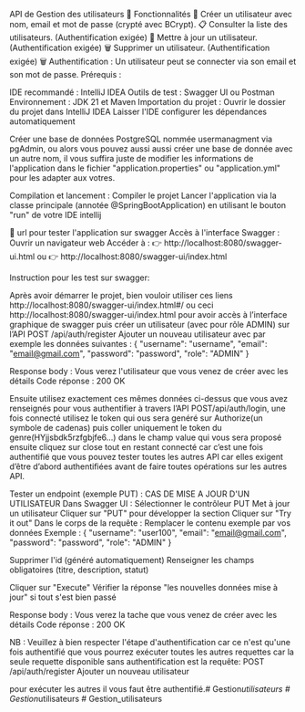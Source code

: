 API de Gestion des utilisateurs
📌 Fonctionnalités
📄 Créer un utilisateur avec nom, email et mot de passe (crypté avec BCrypt).
📋 Consulter la liste des utilisateurs. (Authentification exigée)
📝 Mettre à jour un utilisateur. (Authentification exigée)
🗑️ Supprimer un utilisateur. (Authentification exigée)
🗑️ Authentification : Un utilisateur peut se connecter via son email et son mot de passe.
Prérequis :

IDE recommandé : IntelliJ IDEA Outils de test : Swagger UI ou Postman Environnement : JDK 21 et Maven Importation du projet : Ouvrir le dossier du projet dans IntelliJ IDEA Laisser l'IDE configurer les dépendances automatiquement

Créer une base de données PostgreSQL nommée usermanagment via pgAdmin, ou alors vous pouvez aussi aussi créer une base de donnée avec un autre nom, il vous suffira juste de modifier les informations de l'application dans le fichier "application.properties" ou "application.yml" pour les adapter aux votres.

Compilation et lancement : Compiler le projet Lancer l'application via la classe principale (annotée @SpringBootApplication) en utilisant le bouton "run" de votre IDE intellij

🚀 url pour tester l'application sur swagger Accès à l'interface Swagger : Ouvrir un navigateur web Accéder à : 👉 http://localhost:8080/swagger-ui.html ou 👉 http://localhost:8080/swagger-ui/index.html

Instruction pour les test sur swagger:

Après avoir démarrer le projet, bien vouloir utiliser ces liens http://localhost:8080/swagger-ui/index.html#/ ou ceci http://localhost:8080/swagger-ui/index.html pour avoir accès à l’interface graphique de swagger puis créer un utilisateur (avec pour rôle ADMIN) sur l’API POST /api/auth/register Ajouter un nouveau utilisateur avec par exemple les données suivantes : 
{ 
  "username": "username", 
  "email": "email@gmail.com", 
  "password": "password", 
  "role": "ADMIN" 
}

Response body : Vous verez l'utilisateur que vous venez de créer avec les détails Code réponse : 200 OK

Ensuite utilisez exactement ces mêmes données ci-dessus que vous avez renseignés pour vous authentifier à travers l’API POST/api/auth/login, une fois connecté utilisez le token qui ous sera genéré sur Authorize(un symbole de cadenas) puis coller uniquement le token du genre(HYjjsbdk5rzfgbjfe6...) dans le champ value qui vous sera proposé ensuite cliquez sur close tout en restant connecté car c’est une fois authentifié que vous pouvez tester toutes les autres API car elles exigent d’être d’abord authentifiées avant de faire toutes opérations sur les autres API.

Tester un endpoint (exemple PUT) : CAS DE MISE A JOUR D'UN UTILISATEUR Dans Swagger UI : Sélectionner le contrôleur PUT Met à jour un utilisateur Cliquer sur "PUT" pour développer la section Cliquer sur "Try it out" Dans le corps de la requête : Remplacer le contenu exemple par vos données Exemple : 
{ "username": "user100", 
  "email": "email@gmail.com", 
  "password": "password", 
  "role": "ADMIN" 
}

Supprimer l'id (généré automatiquement) Renseigner les champs obligatoires (titre, description, statut)

Cliquer sur "Execute" Vérifier la réponse "les nouvelles données mise à jour" si tout s'est bien passé

Response body : Vous verez la tache que vous venez de créer avec les détails Code réponse : 200 OK

NB : Veuillez à bien respecter l'étape d'authentification car ce n'est qu'une fois authentifié que vous pourrez exécuter toutes les autres requettes car la seule requette disponible sans authentification est la requête: POST /api/auth/register Ajouter un nouveau utilisateur

pour exécuter les autres il vous faut être authentifié.#   G e s t i o n _ u t i l i s a t e u r s  
 #   G e s t i o n _ u t i l i s a t e u r s  
 #   G e s t i o n _ u t i l i s a t e u r s  
 